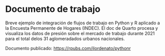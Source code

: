 # Documento de trabajo
Breve ejemplo de integración de flujos de trabajo en Python y R aplicado a la Encuesta Permanente de Hogares (INDEC). El doc de Quarto procesa y visualiza los datos de presión sobre el mercado de trabajo durante 2021 para el total delos 31 aglomeradados urbanos nacionales.

Documento publicado: https://rpubs.com/ilordenato/pythonr

